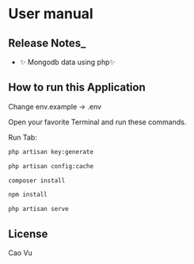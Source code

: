 # User manual

## Release Notes_

- ✨ Mongodb data using php✨

## How to run this Application

Change env.example -> .env

Open your favorite Terminal and run these commands.

Run Tab:

```sh
php artisan key:generate
```

```sh
php artisan config:cache
```

```sh
composer install
```

```sh
npm install
```

```sh
php artisan serve 
```

## License

Cao Vu
